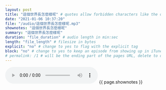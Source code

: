 ```yaml
---
layout: post
title: "這個世界長怎麼樣呢" # quotes allow forbidden characters like the colon
date: "2021-01-06 10:37:20"
file: "/audio/這個世界長怎麼樣呢.mp3"
shownotes: "這個世界長怎麼樣呢"
summary: "這個世界長怎麼樣呢"
duration: "file_duration" # audio length in min:sec
length: "file_length" # filesize in bytes
explicit: "no" # change to yes to flag with the explicit tag
block: "no" # change to yes to keep an episode from showing up in iTunes
# permalink: /1 # will be the ending part of the pages URL, delete to default to the title
---
```


<audio controls>
<source src="{{site.url}}{{site.baseurl}}{{ page.file }}" type="audio/x-mp3">
Your browser does not support the audio element.
</audio>
{{ page.shownotes }}
